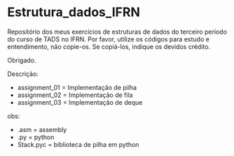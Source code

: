 # Estrutura_dados_IFRN
Repositório dos meus exercícios de estruturas de dados do terceiro período do curso de TADS no IFRN.
Por favor, utilize os códigos para estudo e entendimento, não copie-os. Se copiá-los, indique os devidos crédito.

Obrigado.

Descrição:

* assignment_01 = Implementação de pilha
* assignment_02 = Implementação de fila
* assignment_03 = Implementação de deque

obs:
*    .asm = assembly
*    .py = python
*    Stack.pyc = biblioteca de pilha em python

